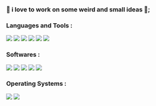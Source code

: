 ### 📂 i love to work on some weird and small ideas 🤖;

### Languages and Tools : 
<img src="https://img.icons8.com/color/48/000000/c-plus-plus-logo.png"/> <img src="https://img.icons8.com/color/48/000000/c-sharp-logo-2.png"/> <img src="https://img.icons8.com/color/48/000000/python--v1.png"/> <img src="https://img.icons8.com/color/48/000000/javascript--v1.png"/> <img src="https://img.icons8.com/color/48/000000/html-5--v1.png"/> <img src="https://img.icons8.com/color/48/000000/css3.png"/>

### Softwares :
<img src="https://img.icons8.com/color/48/000000/visual-studio-2019.png"/> <img src="https://img.icons8.com/color/48/000000/visual-studio-code-2019.png"/> <img src="https://img.icons8.com/color/48/000000/git.png"/> <img src="https://img.icons8.com/color/48/000000/github.png"/> <img src="https://img.icons8.com/color/48/000000/adobe-photoshop.png"/>

### Operating Systems :
<img src="https://img.icons8.com/ios-filled/48/ffffff/windows-10.png"/> <img src="https://img.icons8.com/color/48/000000/linux--v1.png"/>

